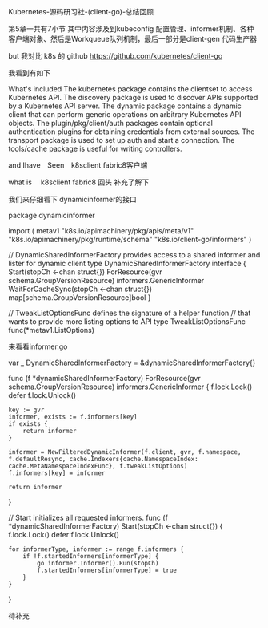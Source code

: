 Kubernetes-源码研习社-(client-go)-总结回顾


第5章一共有7小节
其中内容涉及到kubeconfig 配置管理、informer机制、各种客户端对象、然后是Workqueue队列机制，最后一部分是client-gen 代码生产器

but 我对比 k8s 的 github
https://github.com/kubernetes/client-go

我看到有如下

What's included
The kubernetes package contains the clientset to access Kubernetes API.
The discovery package is used to discover APIs supported by a Kubernetes API server.
The dynamic package contains a dynamic client that can perform generic operations on arbitrary Kubernetes API objects.
The plugin/pkg/client/auth packages contain optional authentication plugins for obtaining credentials from external sources.
The transport package is used to set up auth and start a connection.
The tools/cache package is useful for writing controllers.

and Ihave　Seen　k8sclient fabric8客户端

what is 　k8sclient fabric8 回头 补充了解下

我们来仔细看下 dynamicinformer的接口

package dynamicinformer

import (
	metav1 "k8s.io/apimachinery/pkg/apis/meta/v1"
	"k8s.io/apimachinery/pkg/runtime/schema"
	"k8s.io/client-go/informers"
)

// DynamicSharedInformerFactory provides access to a shared informer and lister for dynamic client
type DynamicSharedInformerFactory interface {
	Start(stopCh <-chan struct{})
	ForResource(gvr schema.GroupVersionResource) informers.GenericInformer
	WaitForCacheSync(stopCh <-chan struct{}) map[schema.GroupVersionResource]bool
}

// TweakListOptionsFunc defines the signature of a helper function
// that wants to provide more listing options to API
type TweakListOptionsFunc func(*metav1.ListOptions)

来看看informer.go 


var _ DynamicSharedInformerFactory = &dynamicSharedInformerFactory{}

func (f *dynamicSharedInformerFactory) ForResource(gvr schema.GroupVersionResource) informers.GenericInformer {
	f.lock.Lock()
	defer f.lock.Unlock()

	key := gvr
	informer, exists := f.informers[key]
	if exists {
		return informer
	}

	informer = NewFilteredDynamicInformer(f.client, gvr, f.namespace, f.defaultResync, cache.Indexers{cache.NamespaceIndex: cache.MetaNamespaceIndexFunc}, f.tweakListOptions)
	f.informers[key] = informer

	return informer
}

// Start initializes all requested informers.
func (f *dynamicSharedInformerFactory) Start(stopCh <-chan struct{}) {
	f.lock.Lock()
	defer f.lock.Unlock()

	for informerType, informer := range f.informers {
		if !f.startedInformers[informerType] {
			go informer.Informer().Run(stopCh)
			f.startedInformers[informerType] = true
		}
	}
}

待补充
